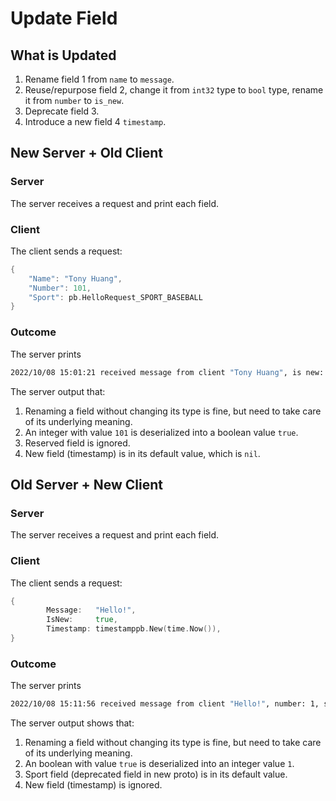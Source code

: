 # Update Field

## What is Updated

1. Rename field 1 from `name` to `message`.
2. Reuse/repurpose field 2, change it from `int32` type to `bool` type, rename it from `number` to `is_new`.
3. Deprecate field 3.
4. Introduce a new field 4 `timestamp`.

## New Server + Old Client

### Server

The server receives a request and print each field.

### Client

The client sends a request:

```go
{
    "Name": "Tony Huang",
    "Number": 101,
    "Sport": pb.HelloRequest_SPORT_BASEBALL
}
```

### Outcome

The server prints

```bash
2022/10/08 15:01:21 received message from client "Tony Huang", is new: true, timestamp: <nil> 
```

The server output that:
1. Renaming a field without changing its type is fine, but need to take care of its underlying meaning.
2. An integer with value `101` is deserialized into a boolean value `true`.
3. Reserved field is ignored.
4. New field (timestamp) is in its default value, which is `nil`.

## Old Server + New Client

### Server

The server receives a request and print each field.

### Client

The client sends a request:

```go
{
		Message:   "Hello!",
		IsNew:     true,
		Timestamp: timestamppb.New(time.Now()),
}
```

### Outcome

The server prints

```bash
2022/10/08 15:11:56 received message from client "Hello!", number: 1, sport: SPORT_UNKNOWN
```

The server output shows that:
1. Renaming a field without changing its type is fine, but need to take care of its underlying meaning.
2. An boolean with value `true` is deserialized into an integer value `1`.
3. Sport field (deprecated field in new proto) is in its default value.
4. New field (timestamp) is ignored.